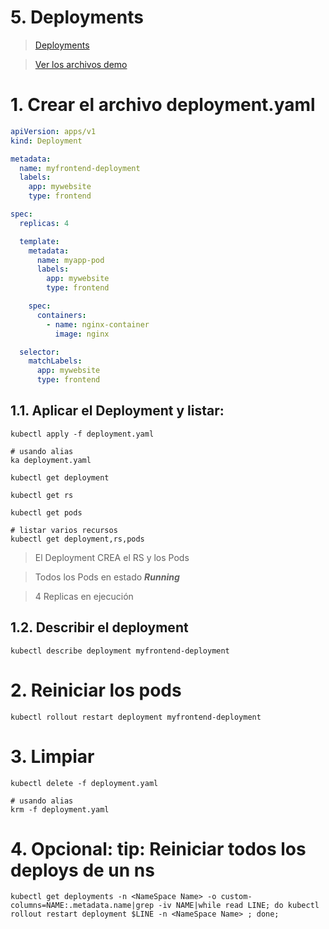 # 5. Deployments <!-- omit in toc -->

> [Deployments](https://kubernetes.io/docs/concepts/workloads/controllers/deployment/)

> [Ver los archivos demo](./assets)

# 1. Crear el archivo deployment.yaml

```yml
apiVersion: apps/v1
kind: Deployment

metadata:
  name: myfrontend-deployment
  labels:
    app: mywebsite
    type: frontend

spec:
  replicas: 4

  template:
    metadata:
      name: myapp-pod
      labels:
        app: mywebsite
        type: frontend

    spec:
      containers:
        - name: nginx-container
          image: nginx

  selector:
    matchLabels:
      app: mywebsite
      type: frontend
```

## 1.1. Aplicar el Deployment y listar:
```vim
kubectl apply -f deployment.yaml

# usando alias
ka deployment.yaml
```

```vim
kubectl get deployment

kubectl get rs

kubectl get pods

# listar varios recursos
kubectl get deployment,rs,pods
```

> El Deployment CREA el RS y los Pods

> Todos los Pods en estado ***Running***

> 4 Replicas en ejecución

## 1.2. Describir el deployment
```
kubectl describe deployment myfrontend-deployment
```

# 2. Reiniciar los pods
```
kubectl rollout restart deployment myfrontend-deployment
```

# 3. Limpiar
```vim
kubectl delete -f deployment.yaml

# usando alias
krm -f deployment.yaml
```

# 4. Opcional: tip: Reiniciar todos los deploys de un ns
```vim
kubectl get deployments -n <NameSpace Name> -o custom-columns=NAME:.metadata.name|grep -iv NAME|while read LINE; do kubectl rollout restart deployment $LINE -n <NameSpace Name> ; done;
```
